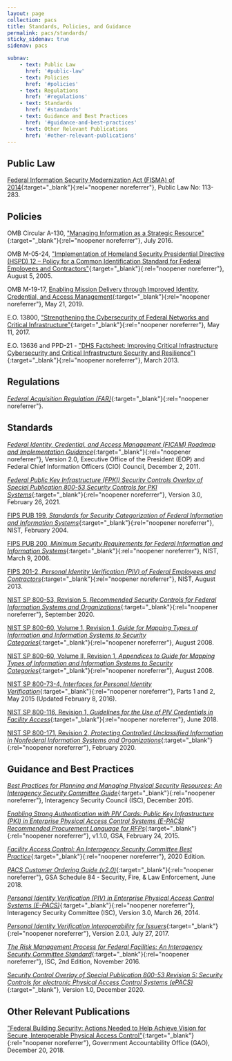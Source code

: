 ```yaml
---
layout: page
collection: pacs
title: Standards, Policies, and Guidance
permalink: pacs/standards/
sticky_sidenav: true
sidenav: pacs

subnav:
    - text: Public Law
      href: '#public-law'
    - text: Policies
      href: '#policies'
    - text: Regulations
      href: '#regulations'
    - text: Standards
      href: '#standards'
    - text: Guidance and Best Practices
      href: '#guidance-and-best-practices'
    - text: Other Relevant Publications
      href: '#other-relevant-publications'
---
```


## Public Law

[Federal Information Security Modernization Act (FISMA) of 2014](https://www.dhs.gov/fisma){:target="_blank"}{:rel="noopener noreferrer"}, Public Law No: 113-283. 

## Policies

OMB Circular A-130, ["Managing Information as a Strategic Resource"](https://www.whitehouse.gov/sites/whitehouse.gov/files/omb/circulars/A130/a130revised.pdf){:target="_blank"}{:rel="noopener noreferrer"}, July 2016.

OMB M-05-24, ["Implementation of Homeland Security Presidential Directive (HSPD) 12 – Policy for a Common Identification Standard for Federal Employees and Contractors"](https://www.whitehouse.gov/sites/whitehouse.gov/files/omb/memoranda/2005/m05-24.pdf){:target="_blank"}{:rel="noopener noreferrer"}, August 5, 2005.

OMB M-19-17, [Enabling Mission Delivery through Improved Identity, Credential, and Access Management](https://www.whitehouse.gov/wp-content/uploads/2019/05/M-19-17.pdf){:target="_blank"}{:rel="noopener noreferrer"}, May 21, 2019.

E.O. 13800, ["Strengthening the Cybersecurity of Federal Networks and Critical Infrastructure"](https://www.cio.gov/2018/05/30/it-modernization/){:target="_blank"}{:rel="noopener noreferrer"}, May 11, 2017.

E.O. 13636 and PPD-21 - ["DHS Factsheet: Improving Critical Infrastructure Cybersecurity and Critical Infrastructure Security and Resilience")](https://www.dhs.gov/publication/eo-13636-ppd-21-fact-sheet){:target="_blank"}{:rel="noopener noreferrer"}, March 2013.

## Regulations

[_Federal Acquisition Regulation (FAR)_](https://www.acquisition.gov/browsefar){:target="_blank"}{:rel="noopener noreferrer"}.

## Standards

[_Federal Identity, Credential, and Access Management (FICAM) Roadmap and Implementation Guidance_](https://www.idmanagement.gov/docs/roadmap-ficam.pdf){:target="_blank"}{:rel="noopener noreferrer"}, Version 2.0, Executive Office of the President (EOP) and Federal Chief Information Officers (CIO) Council, December 2, 2011.

[*Federal Public Key Infrastructure (FPKI) Security Controls Overlay of Special Publication 800-53 Security Controls for PKI Systems*](https://www.idmanagement.gov/docs/fpki-overlay-sp-800-53.pdf){:target="_blank"}{:rel="noopener noreferrer"}, Version 3.0, February 26, 2021.

[FIPS PUB 199, _Standards for Security Categorization of Federal Information and Information Systems_](https://nvlpubs.nist.gov/nistpubs/FIPS/NIST.FIPS.199.pdf){:target="_blank"}{:rel="noopener noreferrer"}, NIST, February 2004.

[FIPS PUB 200, _Minimum Security Requirements for Federal Information and Information Systems_](https://nvlpubs.nist.gov/nistpubs/FIPS/NIST.FIPS.200.pdf){:target="_blank"}{:rel="noopener noreferrer"}, NIST, March 9, 2006. 

[FIPS 201-2, _Personal Identity Verification (PIV) of Federal Employees and Contractors_](http://nvlpubs.nist.gov/nistpubs/FIPS/NIST.FIPS.201-2.pdf){:target="_blank"}{:rel="noopener noreferrer"}, NIST, August 2013.

[NIST SP 800-53, Revision 5, _Recommended Security Controls for Federal Information Systems and Organizations_](https://nvlpubs.nist.gov/nistpubs/SpecialPublications/NIST.SP.800-53r5.pdf){:target="_blank"}{:rel="noopener noreferrer"}, September 2020.

[NIST SP 800-60, Volume 1, Revision 1, _Guide for Mapping Types of Information and Information Systems to Security Categories_](https://nvlpubs.nist.gov/nistpubs/Legacy/SP/nistspecialpublication800-60v1r1.pdf ){:target="_blank"}{:rel="noopener noreferrer"}, August 2008.

[NIST SP 800-60, Volume II, Revision 1, _Appendices to Guide for Mapping Types of Information and Information Systems to Security Categories_](http://nvlpubs.nist.gov/nistpubs/Legacy/SP/nistspecialpublication800-60v2r1.pdf){:target="_blank"}{:rel="noopener noreferrer"}, August 2008.

[NIST SP 800-73-4, _Interfaces for Personal Identity Verification_](https://nvlpubs.nist.gov/nistpubs/SpecialPublications/NIST.SP.800-73-4.pdf){:target="_blank"}{:rel="noopener noreferrer"}, Parts 1 and 2, May 2015 (Updated February 8, 2016).

[NIST SP 800-116, Revision 1, _Guidelines for the Use of PIV Credentials in Facility Access_](https://nvlpubs.nist.gov/nistpubs/SpecialPublications/NIST.SP.800-116r1.pdf){:target="_blank"}{:rel="noopener noreferrer"}, June 2018. 

[NIST SP 800-171, Revision 2, _Protecting Controlled Unclassified Information in Nonfederal Information Systems and Organizations_](https://nvlpubs.nist.gov/nistpubs/SpecialPublications/NIST.SP.800-171r2.pdf){:target="_blank"}{:rel="noopener noreferrer"}, February 2020.

## Guidance and Best Practices

[_Best Practices for Planning and Managing Physical Security Resources: An Interagency Security Committee Guide_](https://www.cisa.gov/sites/default/files/publications/isc-planning-managing-physical-security-resources-dec-2015-508.pdf){:target="_blank"}{:rel="noopener noreferrer"}, Interagency Security Council (ISC), December 2015.

[_Enabling Strong Authentication with PIV Cards: Public Key Infrastructure (PKI) in Enterprise Physical Access Control Systems (E-PACS) Recommended Procurement Language for RFPs_](https://www.idmanagement.gov/docs/pacs-pki-epacs-procurement.pdf){:target="_blank"}{:rel="noopener noreferrer"}, v1.1.0, GSA, February 24, 2015.

[_Facility Access Control: An Interagency Security Committee Best Practice_](https://www.cisa.gov/sites/default/files/publications/Facility%20Access%20Control%20-%20An%20Interagency%20Security%20Committee%20Best%20Practice.pdf){:target="_blank"}{:rel="noopener noreferrer"}, 2020 Edition.

[_PACS Customer Ordering Guide (v2.0)_](https://www.gsa.gov/cdnstatic/General_Supplies__Services/Guide_to_PACS_v2%2006-12-2018.pdf){:target="_blank"}{:rel="noopener noreferrer"}, GSA Schedule 84 - Security, Fire, & Law Enforcement, June 2018.

[_Personal Identity Verification (PIV) in Enterprise Physical Access Control Systems (E-PACS)_](https://www.idmanagement.gov/docs/pacs-piv-epacs.pdf){:target="_blank"}{:rel="noopener noreferrer"}, Interagency Security Committee (ISC), Version 3.0, March 26, 2014.

[_Personal Identity Verification Interoperability for Issuers_](https://www.idmanagement.gov/docs/pacs-piv-i-for-issuers.pdf){:target="_blank"}{:rel="noopener noreferrer"}, Version 2.0.1, July 27, 2017.

[_The Risk Management Process for Federal Facilities: An Interagency Security Committee Standard_](https://www.cisa.gov/sites/default/files/publications/isc-risk-management-process-2016-508.pdf){:target="_blank"}{:rel="noopener noreferrer"}, ISC, 2nd Edition, November 2016.

[_Security Control Overlay of Special Publication 800-53 Revision 5: Security Controls for electronic Physical Access Control Systems (ePACS)_](https://www.idmanagement.gov/docs/pacs-800-53-overlay.pdf){:target="_blank"}, Version 1.0, December 2020.

## Other Relevant Publications

["Federal Building Security:
Actions Needed to Help Achieve Vision for Secure, Interoperable Physical Access Control"](https://www.gao.gov/products/GAO-19-138){:target="_blank"}{:rel="noopener noreferrer"}, Government Accountability Office (GAO), December 20, 2018. 
